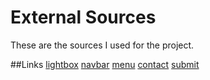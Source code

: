 # External Sources

These are the sources I used for the project.

##Links
[lightbox](https://www.w3schools.com/howto/howto_js_lightbox.asp)
[navbar](https://www.youtube.com/watch?v=uyaV_EWWRmo)
[menu](https://www.youtube.com/watch?v=8x1mO1d6-4w)
[contact](https://www.w3schools.com/howto/howto_css_profile_card.asp)
[submit](https://developer.mozilla.org/en-US/docs/Web/HTML/Element/input/submit)
